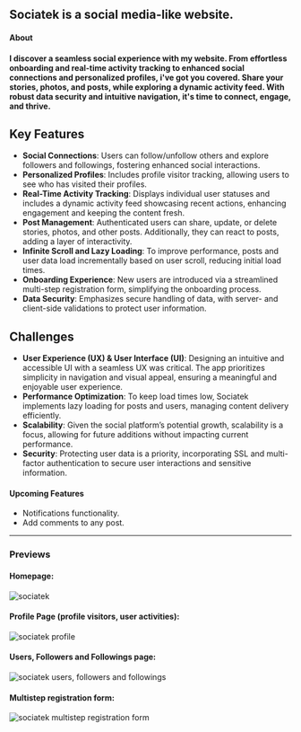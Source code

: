 ## Sociatek is a social media-like website.

#### About

#### I discover a seamless social experience with my website. From effortless onboarding and real-time activity tracking to enhanced social connections and personalized profiles, i've got you covered. Share your stories, photos, and posts, while exploring a dynamic activity feed. With robust data security and intuitive navigation, it's time to connect, engage, and thrive.

## Key Features

- **Social Connections**: Users can follow/unfollow others and explore followers and followings, fostering enhanced social interactions.
- **Personalized Profiles**: Includes profile visitor tracking, allowing users to see who has visited their profiles.
- **Real-Time Activity Tracking**: Displays individual user statuses and includes a dynamic activity feed showcasing recent actions, enhancing engagement and keeping the content fresh.
- **Post Management**: Authenticated users can share, update, or delete stories, photos, and other posts. Additionally, they can react to posts, adding a layer of interactivity.
- **Infinite Scroll and Lazy Loading**: To improve performance, posts and user data load incrementally based on user scroll, reducing initial load times.
- **Onboarding Experience**: New users are introduced via a streamlined multi-step registration form, simplifying the onboarding process.
- **Data Security**: Emphasizes secure handling of data, with server- and client-side validations to protect user information.

## Challenges

- **User Experience (UX) & User Interface (UI)**: Designing an intuitive and accessible UI with a seamless UX was critical. The app prioritizes simplicity in navigation and visual appeal, ensuring a meaningful and enjoyable user experience.
- **Performance Optimization**: To keep load times low, Sociatek implements lazy loading for posts and users, managing content delivery efficiently.
- **Scalability**: Given the social platform’s potential growth, scalability is a focus, allowing for future additions without impacting current performance.
- **Security**: Protecting user data is a priority, incorporating SSL and multi-factor authentication to secure user interactions and sensitive information.

#### Upcoming Features

- Notifications functionality.
- Add comments to any post.

---

### Previews

#### Homepage:

![sociatek](https://github.com/Ashik045/sociatek/assets/78463849/3e380446-2db1-4119-97db-c7db32d256e9)

#### Profile Page (profile visitors, user activities):

![sociatek profile](https://github.com/Ashik045/sociatek/assets/78463849/02f527b6-8a5a-4046-b28d-fec6b0afcccf)

#### Users, Followers and Followings page:

![sociatek users, followers and followings](https://github.com/Ashik045/sociatek/assets/78463849/e8e5b7d3-6c9f-4f9d-8c8c-6fedb664f995)

#### Multistep registration form:

![sociatek multistep registration form](https://github.com/Ashik045/sociatek/assets/78463849/49f77236-ee3a-40ea-8b1b-738b06a92c66)
